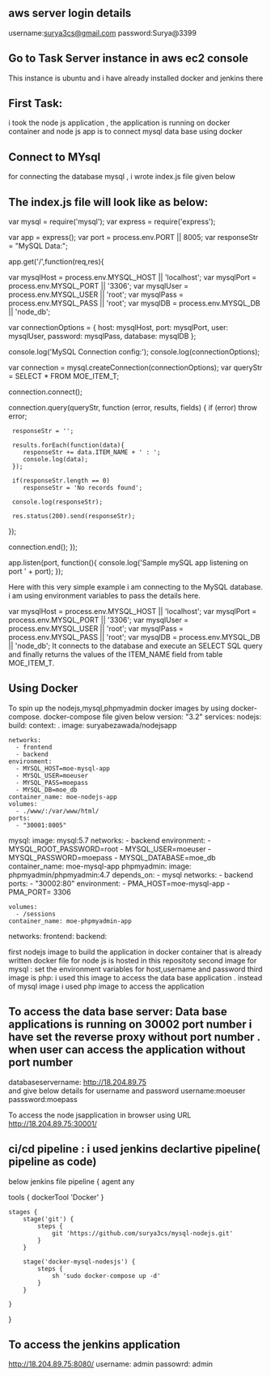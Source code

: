 aws server login details
-------
username:surya3cs@gmail.com
password:Surya@3399

Go to Task Server instance in aws ec2 console 
--------
This instance is ubuntu and i have already installed docker and jenkins there


  
  
 First Task:
 -----------
  
  i took the node js application , the application is running on docker container and node js app is to connect mysql data base using docker
  
  Connect to MYsql
  ----------------
  for connecting the database mysql , i wrote index.js file given below
  
  The index.js file will look like as below:
-----------------
var mysql = require('mysql');
var express = require('express');

var app = express();
var port = process.env.PORT || 8005;
var responseStr = "MySQL Data:";

app.get('/',function(req,res){
   
   var mysqlHost = process.env.MYSQL_HOST || 'localhost';
   var mysqlPort = process.env.MYSQL_PORT || '3306';
   var mysqlUser = process.env.MYSQL_USER || 'root';
   var mysqlPass = process.env.MYSQL_PASS || 'root';
   var mysqlDB   = process.env.MYSQL_DB   || 'node_db';

   var connectionOptions = {
     host: mysqlHost,
     port: mysqlPort,
     user: mysqlUser,
     password: mysqlPass,
     database: mysqlDB
   };

   console.log('MySQL Connection config:');
   console.log(connectionOptions);

   var connection = mysql.createConnection(connectionOptions);
   var queryStr = SELECT * FROM MOE_ITEM_T;
   
   connection.connect();
 
   connection.query(queryStr, function (error, results, fields) {
     if (error) throw error;
     
     responseStr = '';

     results.forEach(function(data){
        responseStr += data.ITEM_NAME + ' : ';
        console.log(data);
     });

     if(responseStr.length == 0)
        responseStr = 'No records found';

     console.log(responseStr);

     res.status(200).send(responseStr);
   });
    
   connection.end();
});


app.listen(port, function(){
    console.log('Sample mySQL app listening on port ' + port);
});


Here with this very simple example i am connecting to the MySQL database. i am  using environment variables to pass the details here. 


var mysqlHost = process.env.MYSQL_HOST || 'localhost';
var mysqlPort = process.env.MYSQL_PORT || '3306';
var mysqlUser = process.env.MYSQL_USER || 'root';
var mysqlPass = process.env.MYSQL_PASS || 'root';
var mysqlDB   = process.env.MYSQL_DB   || 'node_db';
It connects to the database and execute an SELECT SQL query and finally returns the values of the ITEM_NAME field from table MOE_ITEM_T. 


Using Docker
----------

To spin up the nodejs,mysql,phpmyadmin docker images by using docker-compose. docker-compose file given below
version: "3.2"
services:
  nodejs:
    build: 
      context: .
    image: suryabezawada/nodejsapp
    
    networks:
      - frontend
      - backend
    environment:
      - MYSQL_HOST=moe-mysql-app
      - MYSQL_USER=moeuser
      - MYSQL_PASS=moepass
      - MYSQL_DB=moe_db
    container_name: moe-nodejs-app
    volumes:
      - ./www/:/var/www/html/
    ports:
      - "30001:8005"
    
  mysql:
    image: mysql:5.7
    networks:
      - backend
    environment:
      - MYSQL_ROOT_PASSWORD=root
      - MYSQL_USER=moeuser
      - MYSQL_PASSWORD=moepass 
      - MYSQL_DATABASE=moe_db
    container_name: moe-mysql-app
  phpmyadmin:
    image: phpmyadmin/phpmyadmin:4.7
    depends_on:
      - mysql
    networks:
      - backend
    ports:
      - "30002:80"
    environment:
      - PMA_HOST=moe-mysql-app
      - PMA_PORT= 3306
    
    volumes:
      - /sessions
    container_name: moe-phpmyadmin-app
    
 
networks:
  frontend:
  backend:


first nodejs image to build the application in docker container that is already written docker file for node js is hosted in this repositoty
second image for mysql : set the environment variables for host,username and password
third image is php: i used this image to access the data base application . instead of mysql image i used php image to access the application


To access the data base server: Data base applications is running on 30002 port number i have set the reverse proxy without port number . when user can access the application without port number
----------
databaseservername: http://18.204.89.75  
and give below details for username and password
username:moeuser
passsword:moepass

To access the node jsapplication in browser using URL http://18.204.89.75:30001/


ci/cd pipeline : i used jenkins declartive pipeline( pipeline as code)
---------

below jenkins file
pipeline {
    agent any
    
tools {
    dockerTool 'Docker'
}

    stages {
        stage('git') {
            steps {
                git 'https://github.com/surya3cs/mysql-nodejs.git'
            }
        }
        
        stage('docker-mysql-nodesjs') {
            steps {
                sh 'sudo docker-compose up -d'
            }
        }
        
    }
}


To access the jenkins application
----------------
http://18.204.89.75:8080/
username: admin
passowrd: admin






  

